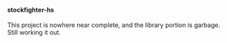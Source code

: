 #### stockfighter-hs

This project is nowhere near complete, and the library portion is garbage. Still working it out.